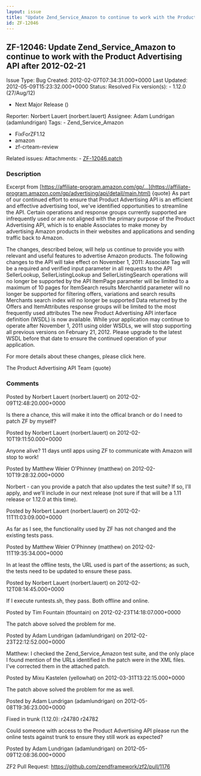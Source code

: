 ```yaml
---
layout: issue
title: "Update Zend_Service_Amazon to continue to work with the Product Advertising API after 2012-02-21"
id: ZF-12046
---
```


ZF-12046: Update Zend\_Service\_Amazon to continue to work with the Product Advertising API after 2012-02-21
------------------------------------------------------------------------------------------------------------

 Issue Type: Bug Created: 2012-02-07T07:34:31.000+0000 Last Updated: 2012-05-09T15:23:32.000+0000 Status: Resolved Fix version(s): - 1.12.0 (27/Aug/12)
- Next Major Release ()
 
 Reporter:  Norbert Lauert (norbert.lauert)  Assignee:  Adam Lundrigan (adamlundrigan)  Tags: - Zend\_Service\_Amazon
- FixForZF1.12
- amazon
- zf-crteam-review
 
 Related issues: 
 Attachments: - [ZF-12046.patch](/issues/secure/attachment/14929/ZF-12046.patch)
 
### Description

Excerpt from [https://affiliate-program.amazon.com/gp/…](https://affiliate-program.amazon.com/gp/advertising/api/detail/main.html) {quote} As part of our continued effort to ensure that Product Advertising API is an efficient and effective advertising tool, we've identified opportunities to streamline the API. Certain operations and response groups currently supported are infrequently used or are not aligned with the primary purpose of the Product Advertising API, which is to enable Associates to make money by advertising Amazon products in their websites and applications and sending traffic back to Amazon.

The changes, described below, will help us continue to provide you with relevant and useful features to advertise Amazon products. The following changes to the API will take effect on November 1, 2011: Associate Tag will be a required and verified input parameter in all requests to the API SellerLookup, SellerListingLookup and SellerListingSearch operations will no longer be supported by the API ItemPage parameter will be limited to a maximum of 10 pages for ItemSearch results MerchantId parameter will no longer be supported for filtering offers, variations and search results Merchants search index will no longer be supported Data returned by the Offers and ItemAttributes response groups will be limited to the most frequently used attributes The new Product Advertising API interface definition (WSDL) is now available. While your application may continue to operate after November 1, 2011 using older WSDLs, we will stop supporting all previous versions on February 21, 2012. Please upgrade to the latest WSDL before that date to ensure the continued operation of your application.

For more details about these changes, please click here.

The Product Advertising API Team {quote}

 

 

### Comments

Posted by Norbert Lauert (norbert.lauert) on 2012-02-09T12:48:20.000+0000

Is there a chance, this will make it into the offical branch or do I need to patch ZF by myself?

 

 

Posted by Norbert Lauert (norbert.lauert) on 2012-02-10T19:11:50.000+0000

Anyone alive? 11 days until apps using ZF to communicate with Amazon will stop to work!

 

 

Posted by Matthew Weier O'Phinney (matthew) on 2012-02-10T19:28:32.000+0000

Norbert - can you provide a patch that also updates the test suite? If so, I'll apply, and we'll include in our next release (not sure if that will be a 1.11 release or 1.12.0 at this time).

 

 

Posted by Norbert Lauert (norbert.lauert) on 2012-02-11T11:03:09.000+0000

As far as I see, the functionality used by ZF has not changed and the existing tests pass.

 

 

Posted by Matthew Weier O'Phinney (matthew) on 2012-02-11T19:35:34.000+0000

In at least the offline tests, the URL used is part of the assertions; as such, the tests need to be updated to ensure these pass.

 

 

Posted by Norbert Lauert (norbert.lauert) on 2012-02-12T08:14:45.000+0000

If I execute runtests.sh, they pass. Both offline and online.

 

 

Posted by Tim Fountain (tfountain) on 2012-02-23T14:18:07.000+0000

The patch above solved the problem for me.

 

 

Posted by Adam Lundrigan (adamlundrigan) on 2012-02-23T22:12:52.000+0000

Matthew: I checked the Zend\_Service\_Amazon test suite, and the only place I found mention of the URLs identified in the patch were in the XML files. I've corrected them in the attached patch.

 

 

Posted by Mixu Kastelen (yellowhat) on 2012-03-31T13:22:15.000+0000

The patch above solved the problem for me as well.

 

 

Posted by Adam Lundrigan (adamlundrigan) on 2012-05-08T19:36:23.000+0000

Fixed in trunk (1.12.0): r24780 r24782

Could someone with access to the Product Advertising API please run the online tests against trunk to ensure they still work as expected?

 

 

Posted by Adam Lundrigan (adamlundrigan) on 2012-05-09T12:08:36.000+0000

ZF2 Pull Request: <https://github.com/zendframework/zf2/pull/1176>

 

 